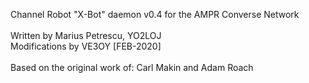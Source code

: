 Channel Robot "X-Bot" daemon v0.4 for the AMPR Converse Network<br>
<br>
Written by Marius Petrescu, YO2LOJ<br>
Modifications by VE3OY [FEB-2020]<br>
<br>
Based on the original work of:&nbsp;Carl Makin and Adam Roach<br>
<br>
